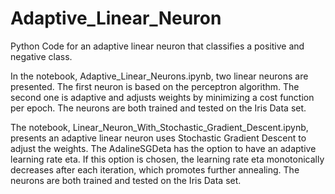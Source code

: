 # Adaptive_Linear_Neuron
Python Code for an adaptive linear neuron that classifies a positive and negative class.

In the notebook, Adaptive_Linear_Neurons.ipynb, two linear neurons are presented.  The first neuron is based on the perceptron algorithm.  The second one is adaptive and adjusts weights by minimizing a cost function per epoch.  The neurons are both trained and tested on the Iris Data set.

The notebook, Linear_Neuron_With_Stochastic_Gradient_Descent.ipynb, presents an adaptive linear neuron uses Stochastic Gradient Descent to adjust the weights. The AdalineSGDeta has the option to have an adaptive learning rate eta.  If this option is chosen, the learning rate eta monotonically decreases after each iteration, which promotes further annealing.  The neurons are both trained and tested on the Iris Data set. 
